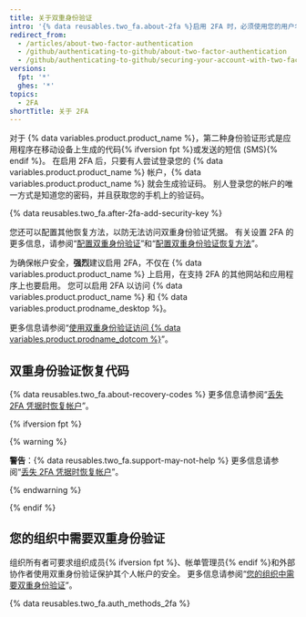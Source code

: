 ```yaml
---
title: 关于双重身份验证
intro: '{% data reusables.two_fa.about-2fa %}启用 2FA 时，必须使用您的用户名和密码登录，并提供另一种只有您知道或可以访问的身份验证形式。'
redirect_from:
  - /articles/about-two-factor-authentication
  - /github/authenticating-to-github/about-two-factor-authentication
  - /github/authenticating-to-github/securing-your-account-with-two-factor-authentication-2fa/about-two-factor-authentication
versions:
  fpt: '*'
  ghes: '*'
topics:
  - 2FA
shortTitle: 关于 2FA
---
```


对于 {% data variables.product.product_name %}，第二种身份验证形式是应用程序在移动设备上生成的代码{% ifversion fpt %}或发送的短信 (SMS){% endif %}。 在启用 2FA 后，只要有人尝试登录您的 {% data variables.product.product_name %} 帐户，{% data variables.product.product_name %} 就会生成验证码。 别人登录您的帐户的唯一方式是知道您的密码，并且获取您的手机上的验证码。

{% data reusables.two_fa.after-2fa-add-security-key %}

您还可以配置其他恢复方法，以防无法访问双重身份验证凭据。 有关设置 2FA 的更多信息，请参阅“[配置双重身份验证](/articles/configuring-two-factor-authentication)”和“[配置双重身份验证恢复方法](/articles/configuring-two-factor-authentication-recovery-methods)”。

为确保帐户安全，**强烈**建议启用 2FA，不仅在 {% data variables.product.product_name %} 上启用，在支持 2FA 的其他网站和应用程序上也要启用。 您可以启用 2FA 以访问 {% data variables.product.product_name %} 和 {% data variables.product.prodname_desktop %}。

更多信息请参阅“[使用双重身份验证访问 {% data variables.product.prodname_dotcom %}](/articles/accessing-github-using-two-factor-authentication)”。

## 双重身份验证恢复代码

{% data reusables.two_fa.about-recovery-codes %} 更多信息请参阅“[丢失 2FA 凭据时恢复帐户](/articles/recovering-your-account-if-you-lose-your-2fa-credentials)”。

{% ifversion fpt %}

{% warning %}

**警告**：{% data reusables.two_fa.support-may-not-help %} 更多信息请参阅“[丢失 2FA 凭据时恢复帐户](/articles/recovering-your-account-if-you-lose-your-2fa-credentials)”。

{% endwarning %}

{% endif %}

## 您的组织中需要双重身份验证

组织所有者可要求组织成员{% ifversion fpt %}、帐单管理员{% endif %}和外部协作者使用双重身份验证保护其个人帐户的安全。 更多信息请参阅“[您的组织中需要双重身份验证](/articles/requiring-two-factor-authentication-in-your-organization)”。

{% data reusables.two_fa.auth_methods_2fa %}
